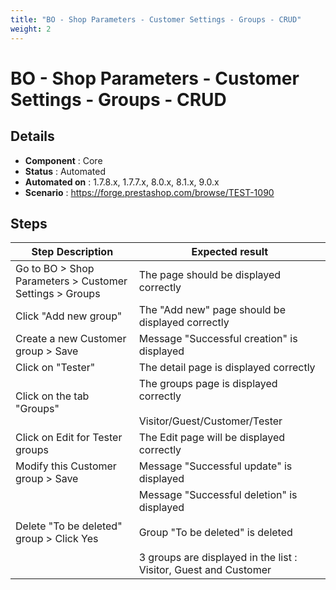```yaml
---
title: "BO - Shop Parameters - Customer Settings - Groups - CRUD"
weight: 2
---
```


# BO - Shop Parameters - Customer Settings - Groups - CRUD
## Details
* **Component** : Core
* **Status** : Automated
* **Automated on** : 1.7.8.x, 1.7.7.x, 8.0.x, 8.1.x, 9.0.x
* **Scenario** : https://forge.prestashop.com/browse/TEST-1090

## Steps
| Step Description | Expected result |
| ----- | ----- |
| Go to BO > Shop Parameters > Customer Settings > Groups | The page should be displayed correctly |
| Click "Add new group" | The "Add new" page should be displayed correctly |
| Create a new Customer group > Save | Message "Successful creation" is displayed |
| Click on "Tester" | The detail page is displayed correctly |
| Click on the tab "Groups" | The groups page is displayed correctly<br><br>Visitor/Guest/Customer/Tester |
| Click on Edit for Tester groups | The Edit page will be displayed correctly |
| Modify this Customer group > Save | Message "Successful update" is displayed |
| Delete "To be deleted" group > Click Yes | Message "Successful deletion" is displayed<br><br>Group "To be deleted" is deleted<br><br>3 groups are displayed in the list : Visitor, Guest and Customer |
